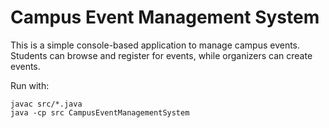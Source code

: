 # Campus Event Management System

This is a simple console-based application to manage campus events. Students can browse and register for events, while organizers can create events.

Run with:

```
javac src/*.java
java -cp src CampusEventManagementSystem
```
